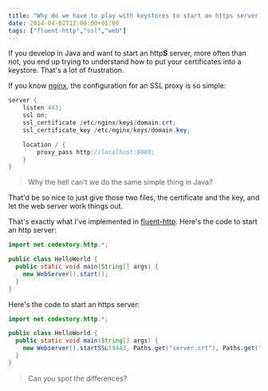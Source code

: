 ```yaml
---
title: "Why do we have to play with keystores to start an https server?"
date: 2014-04-02T12:00:00+01:00
tags: ["fluent-http","ssl","web"]
---
```


If you develop in Java and want to start an http<strong>S</strong> server, more often than not, you end up trying to understand how to put your certificates into a keystore. That's a lot of frustration.

If you know <a href="http://nginx.org/">nginx</a>, the configuration for an SSL proxy is so simple:

```java
server {
    listen 443;
    ssl on;
    ssl_certificate /etc/nginx/keys/domain.crt;
    ssl_certificate_key /etc/nginx/keys/domain.key;

    location / {
        proxy_pass http://localhost:8080;
    }
}
```

<blockquote>
  Why the hell can't we do the same simple thing in Java?
</blockquote>

That'd be so nice to just give those two files, the certificate and the key, and let the web server work things out.

That's exactly what I've implemented in <a href="https://github.com/CodeStory/fluent-http">fluent-http</a>. Here's the code to start an http server:

```java
import net.codestory.http.*;

public class HelloWorld {
  public static void main(String[] args) {
    new WebServer().start();
  }
}
```

Here's the code to start an https server:

```java
import net.codestory.http.*;

public class HelloWorld {
  public static void main(String[] args) {
    new Webserver().startSSL(9443, Paths.get("server.crt"), Paths.get("server.der"));
  }
}
```

<blockquote>
  Can you spot the differences?
</blockquote>

